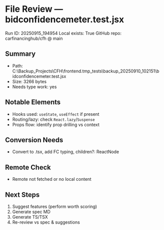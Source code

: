 # File Review — bidconfidencemeter.test.jsx
Run ID: 20250915_194954
Local exists: True
GitHub repo: carfinancinghub/cfh @ main

## Summary
- Path: C:\Backup_Projects\CFH\frontend\.tmp_tests\backup_20250910_102151\bidconfidencemeter.test.jsx
- Size: 3266 bytes
- Needs type work: yes

## Notable Elements
- Hooks used: `useState`, `useEffect` if present
- Routing/lazy: check `React.lazy`/`Suspense`
- Props flow: identify prop drilling vs context

## Conversion Needs
- Convert to .tsx, add FC<Props> typing, children?: ReactNode

## Remote Check
- Remote not fetched or no local content

## Next Steps
1) Suggest features (perform worth scoring)
2) Generate spec MD
3) Generate TS/TSX
4) Re-review vs spec & suggestions
